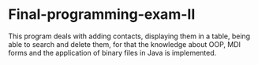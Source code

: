 # Final-programming-exam-II
This program deals with adding contacts, displaying them in a table, being able to search and delete them, for that the knowledge about OOP, MDI forms and the application of binary files in Java is implemented.
